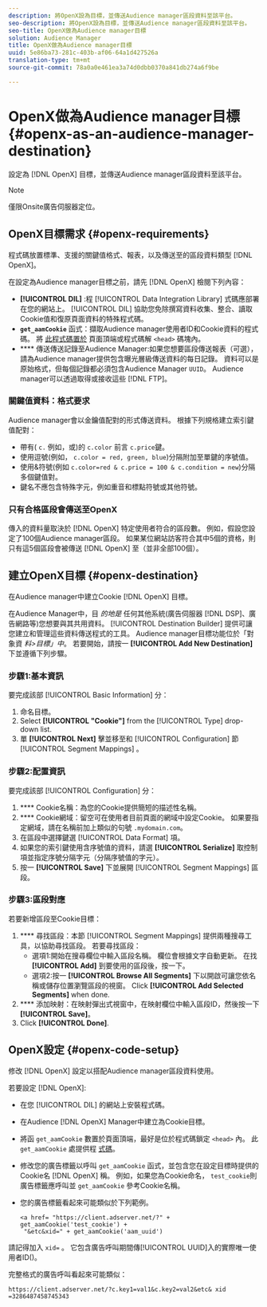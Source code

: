 ```yaml
---
description: 將OpenX設為目標，並傳送Audience manager區段資料至該平台。
seo-description: 將OpenX設為目標，並傳送Audience manager區段資料至該平台。
seo-title: OpenX做為Audience manager目標
solution: Audience Manager
title: OpenX做為Audience manager目標
uuid: 5e86ba73-281c-403b-af06-64a1d427526a
translation-type: tm+mt
source-git-commit: 78a0a0e461ea3a74d0dbb0370a841db274a6f9be

---
```



# OpenX做為Audience manager目標{#openx-as-an-audience-manager-destination}

設定為 [!DNL OpenX] 目標，並傳送Audience manager區段資料至該平台。

>[!NOTE]
>
>僅限Onsite廣告伺服器定位。

## OpenX目標需求 {#openx-requirements}

程式碼放置標準、支援的關鍵值格式、報表，以及傳送至的區段資料類型 [!DNL OpenX]。

<!-- aam-openx-requirements.xml -->

在設定為Audience manager目標之前，請先 [!DNL OpenX] 檢閱下列內容：

* **[!UICONTROL DIL]** :程 [!UICONTROL Data Integration Library] 式碼應部署在您的網站上。 [!UICONTROL DIL] 協助您免除撰寫資料收集、整合、讀取Cookie值和復原頁面資料的特殊程式碼。
* **`get_aamCookie`** 函式：擷取Audience manager使用者ID和Cookie資料的程式碼。 將 [此程式碼置於](../../features/destinations/get-aam-cookie-code.md) 頁面頂端或程式碼解 `<head>` 碼塊內。
* **** 傳送傳送記錄至Audience Manager:如果您想要區段傳送報表（可選），請為Audience manager提供包含曝光層級傳送資料的每日記錄。 資料可以是原始格式，但每個記錄都必須包含Audience Manager `UUID`。 Audience manager可以透過取得或接收這些 [!DNL FTP]。

### 關鍵值資料：格式要求

Audience manager會以金鑰值配對的形式傳送資料。 根據下列規格建立索引鍵值配對：

* 帶有( `c.` 例如，或)的 `c.color` 前言 `c.price`鍵。
* 使用逗號(例如， `c.color = red, green, blue`)分隔附加至單鍵的序號值。
* 使用&amp;符號(例如 `c.color=red & c.price = 100 & c.condition = new`)分隔多個鍵值對。
* 鍵名不應包含特殊字元，例如重音和標點符號或其他符號。

### 只有合格區段會傳送至OpenX

傳入的資料量取決於 [!DNL OpenX] 特定使用者符合的區段數。 例如，假設您設定了100個Audience manager區段。 如果某位網站訪客符合其中5個的資格，則只有這5個區段會被傳送 [!DNL OpenX] 至（並非全部100個）。

## 建立OpenX目標 {#openx-destination}

在Audience manager中建立Cookie [!DNL OpenX] 目標。

<!-- aam-openx-destination.xml -->

在Audience Manager中，目 *的地是* 任何其他系統(廣告伺服器 [!DNL DSP]、廣告網路等)您想要與其共用資料。 [!UICONTROL Destination Builder] 提供可讓您建立和管理這些資料傳送程式的工具。 Audience manager目標功能位於「對象資 *料&gt;目標」中*。 若要開始，請按一 **[!UICONTROL Add New Destination]** 下並遵循下列步驟。

### 步驟1:基本資訊

要完成該部 [!UICONTROL Basic Information] 分：

1. 命名目標。
1. Select **[!UICONTROL "Cookie"]** from the [!UICONTROL Type] drop-down list.
1. 單 **[!UICONTROL Next]** 擊並移至和 [!UICONTROL Configuration] 節 [!UICONTROL Segment Mappings] 。

### 步驟2:配置資訊

要完成該部 [!UICONTROL Configuration] 分：

1. **** Cookie名稱：為您的Cookie提供簡短的描述性名稱。
1. **** Cookie網域：留空可在使用者目前頁面的網域中設定Cookie。 如果要指定網域，請在名稱前加上類似的句號 `.mydomain.com`。
1. 在區段中選擇鍵選 [!UICONTROL Data Format] 項。
1. 如果您的索引鍵使用含序號值的資料，請選 **[!UICONTROL Serialize]** 取控制項並指定序號分隔字元（分隔序號值的字元）。
1. 按一 **[!UICONTROL Save]** 下並展開 [!UICONTROL Segment Mappings] 區段。

### 步驟3:區段對應

若要新增區段至Cookie目標：

1. **** 尋找區段：本節 [!UICONTROL Segment Mappings] 提供兩種搜尋工具，以協助尋找區段。 若要尋找區段：
   * 選項1:開始在搜尋欄位中輸入區段名稱。 欄位會根據文字自動更新。 在找 **[!UICONTROL Add]** 到要使用的區段後，按一下。
   * 選項2:按一 **[!UICONTROL Browse All Segments]** 下以開啟可讓您依名稱或儲存位置瀏覽區段的視窗。 Click **[!UICONTROL Add Selected Segments]** when done.
1. **** 添加映射：在映射彈出式視窗中，在映射欄位中輸入區段ID，然後按一下 **[!UICONTROL Save]**。
1. Click **[!UICONTROL Done]**.

## OpenX設定 {#openx-code-setup}

修改 [!DNL OpenX] 設定以搭配Audience manager區段資料使用。

<!-- aam-openx-code.xml -->

若要設定 [!DNL OpenX]:

* 在您 [!UICONTROL DIL] 的網站上安裝程式碼。
* 在Audience [!DNL OpenX] Manager中建立為Cookie目標。
* 將函 `get_aamCookie` 數置於頁面頂端，最好是位於程式碼鎖定 `<head>` 內。 此 `get_aamCookie` 處提供程 [式碼](../../features/destinations/get-aam-cookie-code.md)。
* 修改您的廣告標籤以呼叫 `get_aamCookie` 函式，並包含您在設定目標時提供的Cookie名 [!DNL OpenX] 稱。 例如，如果您為Cookie命名， `test_cookie`則廣告標籤應呼叫並 `get_aamCookie` 參考Cookie名稱。
* 您的廣告標籤看起來可能類似於下列範例。

   ```
   <a href= "https://client.adserver.net/?" + get_aamCookie('test_cookie') +
    "&etc&xid=" + get_aamCookie('aam_uuid')
   ```

請記得加入 `xid=` 。 它包含廣告呼叫期間傳[!UICONTROL UUID]入的實際唯一使用者ID()。

完整格式的廣告呼叫看起來可能類似：

```
https://client.adserver.net/?c.key1=val1&c.key2=val2&etc& xid =3286487458745343
```
